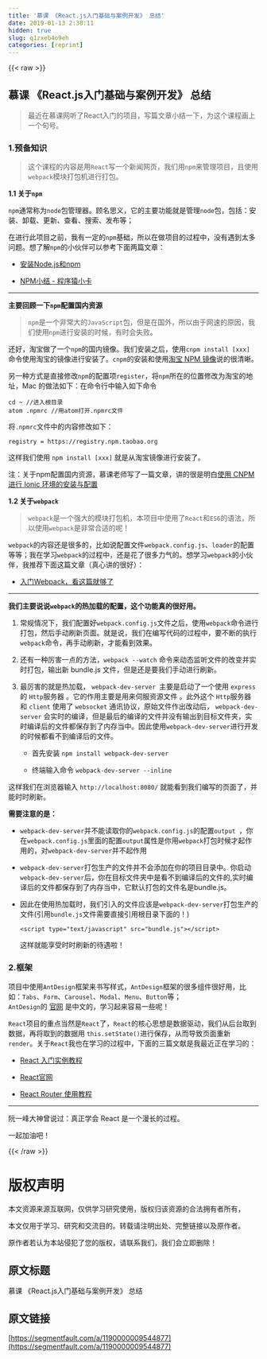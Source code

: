 ```yaml
---
title: '慕课 《React.js入门基础与案例开发》 总结' 
date: 2019-01-13 2:30:11
hidden: true
slug: q1zxeb4o9eh
categories: [reprint]
---
```


{{< raw >}}

                    
<h2 id="articleHeader0">慕课  《React.js入门基础与案例开发》 总结</h2>
<blockquote><p>最近在慕课网听了React入门的项目，写篇文章小结一下，为这个课程画上一个句号。</p></blockquote>
<h3 id="articleHeader1">1.预备知识</h3>
<blockquote><p>这个课程的内容是用<code>React</code>写一个新闻网页，我们用<code>npm</code>来管理项目，且使用<code>webpack</code>模块打包机进行打包。</p></blockquote>
<p><strong>1.1 关于<code>npm</code></strong></p>
<p><code>npm</code>通常称为<code>node</code>包管理器。顾名思义，它的主要功能就是管理<code>node</code>包，包括：安装、卸载、更新、查看、搜索、发布等；</p>
<p>在进行此项目之前，我有一定的<code>npm</code>基础，所以在做项目的过程中，没有遇到太多问题。想了解<code>npm</code>的小伙伴可以参考下面两篇文章：</p>
<ul>
<li><p><a href="http://www.liaoxuefeng.com/wiki/001434446689867b27157e896e74d51a89c25cc8b43bdb3000/00143450141843488beddae2a1044cab5acb5125baf0882000" rel="nofollow noreferrer" target="_blank">安装Node.js和npm</a></p></li>
<li><p><a href="http://www.tuicool.com/articles/VB7nYn" rel="nofollow noreferrer" target="_blank">NPM小结 - 程序猿小卡</a></p></li>
</ul>
<hr>
<p><strong>主要回顾一下<code>npm</code>配置国内资源</strong></p>
<blockquote><p><code>npm</code>是一个非常大的<code>JavaScript</code>包，但是在国外，所以由于网速的原因，我们使用<code>npm</code>进行安装的时候，有时会失败。</p></blockquote>
<p>还好，淘宝做了一个<code>npm</code>的国内镜像。我们安装之后，使用<code>cnpm install [xxx]</code> 命令使用淘宝的镜像进行安装了。<code>cnpm</code>的安装和使用<a href="https://npm.taobao.org/" rel="nofollow noreferrer" target="_blank">淘宝 NPM 镜像</a>说的很清晰。</p>
<p>另一种方式是直接修改<code>npm</code>的配置项<code>register</code>，将<code>npm</code>所在的位置修改为淘宝的地址，Mac 的做法如下：在命令行中输入如下命令</p>
<div class="widget-codetool" style="display:none;">
      <div class="widget-codetool--inner">
      <span class="selectCode code-tool" data-toggle="tooltip" data-placement="top" title="" data-original-title="全选"></span>
      <span type="button" class="copyCode code-tool" data-toggle="tooltip" data-placement="top" data-clipboard-text="cd ~ //进入根目录
atom .npmrc //用atom打开.npmrc文件" title="" data-original-title="复制"></span>
      <span type="button" class="saveToNote code-tool" data-toggle="tooltip" data-placement="top" title="" data-original-title="放进笔记"></span>
      </div>
      </div><pre class="hljs stylus"><code>cd ~ <span class="hljs-comment">//进入根目录</span>
atom <span class="hljs-selector-class">.npmrc</span> <span class="hljs-comment">//用atom打开.npmrc文件</span></code></pre>
<p>将<code>.npmrc</code>文件中的内容修改如下：</p>
<div class="widget-codetool" style="display:none;">
      <div class="widget-codetool--inner">
      <span class="selectCode code-tool" data-toggle="tooltip" data-placement="top" title="" data-original-title="全选"></span>
      <span type="button" class="copyCode code-tool" data-toggle="tooltip" data-placement="top" data-clipboard-text="registry = https://registry.npm.taobao.org" title="" data-original-title="复制"></span>
      <span type="button" class="saveToNote code-tool" data-toggle="tooltip" data-placement="top" title="" data-original-title="放进笔记"></span>
      </div>
      </div><pre class="hljs groovy"><code style="word-break: break-word; white-space: initial;">registry = <span class="hljs-string">https:</span><span class="hljs-comment">//registry.npm.taobao.org</span></code></pre>
<p>这样我们使用 <code>npm install [xxx]</code> 就是从淘宝镜像进行安装了。</p>
<p>注：关于npm配置国内资源，慕课老师写了一篇文章，讲的很是明白<a href="http://blog.parryqiu.com/2016/08/18/ionic_installation/" rel="nofollow noreferrer" target="_blank">使用 CNPM 进行 Ionic 环境的安装与配置</a></p>
<p><strong>1.2 关于<code>webpack</code></strong></p>
<blockquote><p><code>webpack</code>是一个强大的模块打包机，本项目中使用了<code>React</code>和<code>ES6</code>的语法，所以使用<code>webpack</code>是非常合适的呢！</p></blockquote>
<p><code>webpack</code>的内容还是很多的，比如说配置文件<code>webpack.config.js</code>、<code>loader</code>的配置等等；我在学习<code>webpack</code>的过程中，还是花了很多力气的。想学习<code>webpack</code>的小伙伴，我推荐下面这篇文章（真心讲的很好）：</p>
<ul><li><p><a href="http://www.jianshu.com/p/42e11515c10f" rel="nofollow noreferrer" target="_blank">入门Webpack，看这篇就够了</a></p></li></ul>
<hr>
<p><strong>我们主要说说<code>webpack</code>的热加载的配置，这个功能真的很好用。</strong></p>
<ol>
<li><p>常规情况下，我们配置好<code>webpack.config.js</code>文件之后，使用<code>webpack</code>命令进行打包，然后手动刷新页面。就是说，我们在编写代码的过程中，要不断的执行<code>webpack</code>命令，再手动刷新，才能看到效果。</p></li>
<li><p>还有一种厉害一点的方法，<code>webpack --watch</code> 命令来动态监听文件的改变并实时打包，输出新 bundle.js 文件，但是还是要我们手动进行刷新。</p></li>
<li>
<p>最厉害的就是热加载， <code>webpack-dev-server </code>主要是启动了一个使用 <code>express</code> 的 <code>Http</code>服务器 。它的作用主要是用来伺服资源文件 。此外这个 <code>Http</code>服务器 和 <code>client</code> 使用了 <code>websocket</code> 通讯协议，原始文件作出改动后， <code>webpack-dev-server</code> 会实时的编译，但是最后的编译的文件并没有输出到目标文件夹，实时编译后的文件都保存到了内存当中。因此使用<code>webpack-dev-server</code>进行开发的时候都看不到编译后的文件。</p>
<ul>
<li><p>首先安装 <code>npm install webpack-dev-server</code></p></li>
<li><p>终端输入命令 <code>webpack-dev-server --inline</code></p></li>
</ul>
</li>
</ol>
<p>这样我们在浏览器输入  <code>http://localhost:8080/</code> 就能看到我们编写的页面了，并能时时刷新。</p>
<p><strong>需要注意的是：</strong></p>
<ul>
<li><p><code>webpack-dev-server</code>并不能读取你的<code>webpack.config.js</code>的配置<code>output </code>，你在<code>webpack.config.js</code>里面的配置<code>output</code>属性是你用<code>webpack</code>打包时候才起作用的，对<code>webpack-dev-server</code>并不起作用</p></li>
<li><p><code>webpack-dev-server</code>打包生产的文件并不会添加在你的项目目录中。你启动<code>webpack-dev-server</code>后，你在目标文件夹中是看不到编译后的文件的,实时编译后的文件都保存到了内存当中，它默认打包的文件名是bundle.js。</p></li>
<li>
<p>因此在使用热加载时，我们引入的文件应该是<code>webpack-dev-server</code>打包生产的文件(引用<code>bundle.js</code>文件需要直接引用根目录下面的！)</p>
<div class="widget-codetool" style="display:none;">
      <div class="widget-codetool--inner">
      <span class="selectCode code-tool" data-toggle="tooltip" data-placement="top" title="" data-original-title="全选"></span>
      <span type="button" class="copyCode code-tool" data-toggle="tooltip" data-placement="top" data-clipboard-text="<script type=&quot;text/javascript&quot; src=&quot;bundle.js&quot;></script>" title="" data-original-title="复制"></span>
      <span type="button" class="saveToNote code-tool" data-toggle="tooltip" data-placement="top" title="" data-original-title="放进笔记"></span>
      </div>
      </div><pre class="hljs xml"><code style="word-break: break-word; white-space: initial;"><span class="hljs-tag">&lt;<span class="hljs-name">script</span> <span class="hljs-attr">type</span>=<span class="hljs-string">"text/javascript"</span> <span class="hljs-attr">src</span>=<span class="hljs-string">"bundle.js"</span>&gt;</span><span class="undefined"></span><span class="hljs-tag">&lt;/<span class="hljs-name">script</span>&gt;</span></code></pre>
<p>这样就能享受时时刷新的待遇啦！</p>
</li>
</ul>
<h3 id="articleHeader2">2.框架</h3>
<p>项目中使用<code>AntDesign</code>框架来书写样式，<code>AntDesign</code>框架的很多组件很好用，比如：<code>Tabs</code>、<code>Form</code>、<code>Carousel</code>、<code>Modal</code>、<code>Menu</code>、<code>Button</code>等；<br><code>AntDesign</code>的 <a href="https://ant.design/index-cn" rel="nofollow noreferrer" target="_blank">官网</a> 是中文的，学习起来容易一些呢！</p>
<p><code>React</code>项目的重点当然是<code>React</code>了，<code>React</code>的核心思想是数据驱动，我们从后台取到数据，再将取到的数据用 <code>this.setState()</code>进行保存，从而导致页面重新<code>render</code>。关于<code>React</code>我也在学习的过程中，下面的三篇文献是我最近正在学习的：</p>
<ul>
<li><p><a href="http://www.ruanyifeng.com/blog/2015/03/react.html" rel="nofollow noreferrer" target="_blank">React 入门实例教程</a></p></li>
<li><p><a href="https://discountry.github.io/react/" rel="nofollow noreferrer" target="_blank">React官网</a></p></li>
<li><p><a href="http://www.ruanyifeng.com/blog/2016/05/react_router.html?utm_source=tool.lu" rel="nofollow noreferrer" target="_blank">React Router 使用教程</a></p></li>
</ul>
<hr>
<p>阮一峰大神曾说过：真正学会 React 是一个漫长的过程。</p>
<p>一起加油吧！</p>

                
{{< /raw >}}

# 版权声明
本文资源来源互联网，仅供学习研究使用，版权归该资源的合法拥有者所有，

本文仅用于学习、研究和交流目的。转载请注明出处、完整链接以及原作者。

原作者若认为本站侵犯了您的版权，请联系我们，我们会立即删除！

## 原文标题
慕课 《React.js入门基础与案例开发》 总结

## 原文链接
[https://segmentfault.com/a/1190000009544877](https://segmentfault.com/a/1190000009544877)

